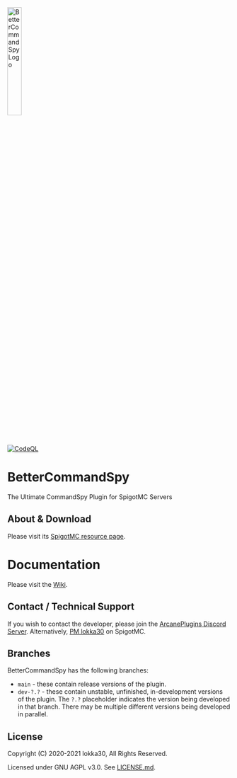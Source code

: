 <img src="https://i.ibb.co/LPQnFBL/logo2000.png" alt="BetterCommandSpy Logo" width="25%" height="25%" />

[![CodeQL](https://github.com/lokka30/BetterCommandSpy/actions/workflows/codeql-analysis.yml/badge.svg?branch=master)](https://github.com/lokka30/BetterCommandSpy/actions/workflows/codeql-analysis.yml)

# BetterCommandSpy

The Ultimate CommandSpy Plugin for SpigotMC Servers

## About & Download

Please visit its [SpigotMC resource page](https://www.spigotmc.org/resources/bettercommandspy-1-7-1-16.84030/).

# Documentation

Please visit the [Wiki](https://github.com/lokka30/BetterCommandSpy/wiki).

## Contact / Technical Support

If you wish to contact the developer, please join the [ArcanePlugins Discord Server](https://discord.io/arcaneplugins).
Alternatively, [PM lokka30](https://www.spigotmc.org/conversations/add?to=lokka30) on SpigotMC.

## Branches

BetterCommandSpy has the following branches:

* `main` - these contain release versions of the plugin.
* `dev-?.?` - these contain unstable, unfinished, in-development versions of the plugin. The `?.?` placeholder indicates the version being developed in that branch. There may be multiple different versions being developed in parallel.

## License

Copyright (C) 2020-2021 lokka30, All Rights Reserved.

Licensed under GNU AGPL v3.0. See [LICENSE.md](https://github.com/lokka30/BetterCommandSpy/blob/master/LICENSE.md).
